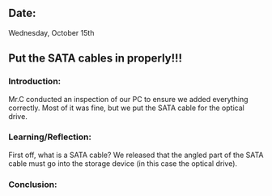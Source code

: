## Date:
Wednesday, October 15th

## Put the SATA cables in properly!!!

### Introduction:
Mr.C conducted an inspection of our PC to ensure we added everything correctly. Most of it was fine, but we put the SATA cable for the optical drive.

### Learning/Reflection:
First off, what is a SATA cable? We released that the angled part of the SATA cable must go into the storage device (in this case the optical drive). 

### Conclusion:
